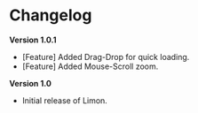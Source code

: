 # Changelog

**Version 1.0.1**
 * [Feature] Added  Drag-Drop for quick loading.
 * [Feature] Added Mouse-Scroll zoom.

**Version 1.0**
 * Initial release of Limon.

